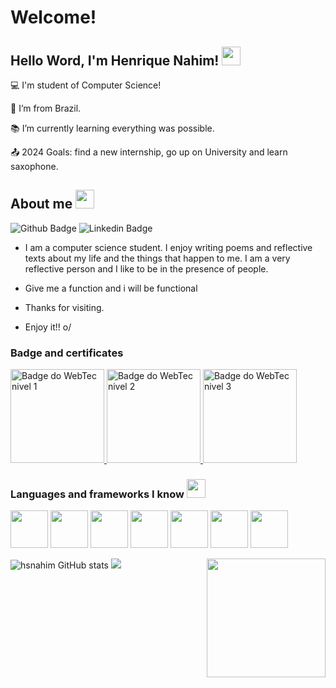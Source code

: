 # Welcome!

## Hello Word, I'm Henrique Nahim! <img src="https://github.com/TheDudeThatCode/TheDudeThatCode/blob/master/Assets/Earth.gif?raw=true" style="width:30px">

:computer: I'm student of Computer Science!

:house_with_garden: I’m from Brazil.

:books: I’m currently learning everything was possible.

:outbox_tray: 2024 Goals: find a new internship, go up on University and learn saxophone.

## About me <img src="https://github.com/TheDudeThatCode/TheDudeThatCode/blob/master/Assets/Mario_Hello_Big.gif?raw=true" style="width:30px"/>


![Github Badge](https://img.shields.io/badge/-Github-000?style=flat-square&logo=Github&logoColor=white&link=https://github.com/hsnahim/) ![Linkedin Badge](https://img.shields.io/badge/-LinkedIn-blue?style=flat-square&logo=Linkedin&logoColor=white&link=https://www.linkedin.com/in/henrique-nahim-3a71a8267/)

- I am a computer science student. I enjoy writing poems and reflective texts about my life and the things that happen to me. I am a very reflective person and I like to be in the presence of people.

- Give me a function and i will be functional

- Thanks for visiting.

- Enjoy it!! o/

### Badge and certificates

<a href="https://badges.openbadges.me/api/badgeitem/3dfeb3eb-6e1c-4f87-9cf8-37687022e632/metadata?host=app.openbadges.me">
    <img src="./WebTech+Membro+-+Nível+1.png" alt="Badge do WebTec nivel 1" style="width:150px">
</a>
<a href="https://badges.openbadges.me/api/badgeitem/3dfeb3eb-6e1c-4f87-9cf8-37687022e632/metadata?host=app.openbadges.me">
    <img src="./WebTech+Membro+-+Nível+2.png" alt="Badge do WebTec nivel 2" style="width:150px">
</a>
<a href="https://badges.openbadges.me/api/badgeitem/3dfeb3eb-6e1c-4f87-9cf8-37687022e632/metadata?host=app.openbadges.me">
    <img src="./WebTech+Membro+-+Nível+3.png" alt="Badge do WebTec nivel 3" style="width:150px">
</a>

### Languages and frameworks ​​I know <img src="https://github.com/TheDudeThatCode/TheDudeThatCode/blob/master/Assets/Developer.gif?raw=true" style="width:30px"/>
<!-- Link com os badges para inserir https://devicon.dev/ -->

<img src="https://cdn.jsdelivr.net/gh/devicons/devicon/icons/nodejs/nodejs-original-wordmark.svg" style="width:60px"/> <img src="https://cdn.jsdelivr.net/gh/devicons/devicon/icons/npm/npm-original-wordmark.svg" style="width:60px"/> <img src="https://cdn.jsdelivr.net/gh/devicons/devicon/icons/java/java-original-wordmark.svg" style="width:60px"/> <img src="https://cdn.jsdelivr.net/gh/devicons/devicon/icons/javascript/javascript-original.svg" style="width:60px"/> <img src="https://cdn.jsdelivr.net/gh/devicons/devicon/icons/c/c-original.svg" style="width:60px"/> <img src="https://cdn.jsdelivr.net/gh/devicons/devicon/icons/html5/html5-original.svg" style="width:60px"/> <img src="https://cdn.jsdelivr.net/gh/devicons/devicon/icons/css3/css3-original.svg" style="width:60px"/>

![hsnahim GitHub stats](https://github-readme-stats.vercel.app/api?username=hsnahim&show_icons=true&theme=merko)<img align="right" width="190" height="190" src="https://www.xainesworld.com/wp-content/uploads/2020/02/WATER_THUMBS_UP.png">
<img src="https://github.com/TheDudeThatCode/TheDudeThatCode/blob/master/Assets/Mario_Gameplay.gif?raw=true">
